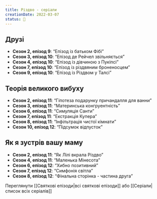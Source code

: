 ```yaml
---
title: Різдво - серіали
creationDate: 2022-03-07
status: 🌱
---
```

## Друзі
- **Сезон 2, епізод 9**: “Епізод із батьком Фібі”
- **Сезон 3, епізод 10**: “Епізод де Рейчел звільняється”
- **Сезон 4, епізод 10**: “Епізод із дівчиною з Пукіпсі”
- **Сезон 7, епізод 10**: “Епізод із різдвяним броненосцем”
- **Сезон 9, епізод 10**: “Епізод із Різдвом у Талсі”

## Теорія великого вибуху
- **Сезон 2, епізод 11**: “Гіпотеза подарунку причандалля для ванни”
- **Сезон 3, епізод 11**: “Материнська конгруентність”
- **Сезон 6, епізод 11**: “Симуляція Санти”
- **Сезон 7, епізод 11**: “Екстракція Купера”
- **Сезон 8, епізод 11**: “Інфільтрація чистої кімнати”
- **Сезон 10, епізод 12**: “Підсумок відпусток”

## Як я зустрів вашу маму
- **Сезон 2, епізод 11**: “Як Лілі вкрала Різдво”
- **Сезон 4, епізод 11**: “Маленька Мінесота”
- **Сезон 6, епізод 12**: “Хибно позитивний”
- **Сезон 7, епізод 12**: “Симфонія світла”
- **Сезон 8, епізод 12**: “Фінальна сторінка - частина друга”

Переглянути [[Святкові епізоди|всі святкові епізоди]] або [[Серіали|список всіх серіалів]]
